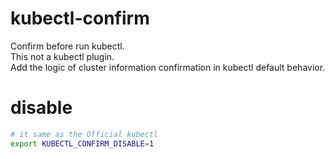 # kubectl-confirm
Confirm before run kubectl.   
This not a kubectl plugin.   
Add the logic of cluster information confirmation in kubectl default behavior.  


# disable
```bash
# it same as the Official kubectl
export KUBECTL_CONFIRM_DISABLE=1
```
